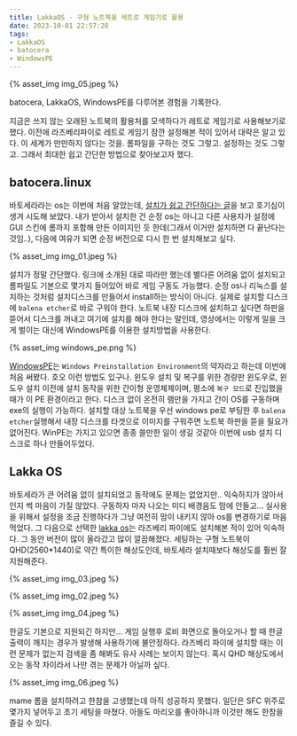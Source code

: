 ```yaml
---
title: LakkaOS - 구형 노트북을 레트로 게임기로 활용
date: 2023-10-01 22:57:28
tags:
- LakkaOS
- batocera
- WindowsPE
---
```


{% asset_img img_05.jpeg %}

batocera, LakkaOS, WindowsPE를 다루어본 경험을 기록한다.

<!--more-->

지금은 쓰지 않는 오래된 노트북의 활용처를 모색하다가 레트로 게임기로 사용해보기로 했다. 이전에 라즈베리파이로 레트로 게임기 잠깐 설정해본 적이 있어서 대략은 알고 있다. 이 세계가 만만하지 않다는 것을. 롬파일을 구하는 것도 그렇고. 설정하는 것도 그렇고. 그래서 최대한 쉽고 간단한 방법으로 찾아보고자 했다. 

## batocera.linux

바토세라라는 os는 이번에 처음 알았는데, [설치가 쉽고 간단하다는 글](https://jantetown.tistory.com/667)을 보고 호기심이 생겨 시도해 보았다. 내가 받아서 설치한 건 순정 os는 아니고 다른 사용자가 설정에 GUI 스킨에 롬까지 포함해 만든 이미지인 듯 한데(그래서 이거만 설치하면 다 끝난다는 것임..), 다음에 여유가 되면 순정 버전으로 다시 한 번 설치해보고 싶다. 

{% asset_img img_01.jpeg %}

설치가 정말 간단했다. 링크에 소개된 대로 따라만 했는데 별다른 어려움 없이 설치되고 롬파일도 기본으로 몇가지 들어있어 바로 게임 구동도 가능했다. 순정 os나 리눅스를 설치하는 것처럼 설치디스크를 만들어서 install하는 방식이 아니다. 실제로 설치할 디스크에 `balena etcher`로 바로 구워야 한다. 노트북 내장 디스크에 설치하고 싶다면 하판을 뜯어서 디스크를 꺼내고 여기에 설치를 해야 한다는 말인데, 영상에서는 이렇게 일을 크게 벌이는 대신에 WindowsPE를 이용한 설치방법을 사용한다.

{% asset_img windows_pe.png %}

[WindowsPE](https://namu.wiki/w/Windows%20PE)는 `Windows Preinstallation Environment`의 약자라고 하는데 이번에 처음 써봤다. 호오 이런 방법도 있구나. 윈도우 설치 및 복구를 위한 경량판 윈도우로, 윈도우 설치 이전에 설치 동작을 위한 간이형 운영체제이며, 평소에 `복구 모드`로 진입했을 때가 이 PE 환경이라고 한다. 디스크 없이 온전히 램만을 가지고 간이 OS를 구동하며 exe의 실행이 가능하다. 설치할 대상 노트북을 우선 windows pe로 부팅한 후 `balena etcher`실행해서 내장 디스크를 타겟으로 이미지를 구워주면 노트북 하판을 뜯을 필요가 없어진다. WinPE는 가지고 있으면 종종 쓸만한 일이 생길 것같아 이번에 usb 설치 디스크로 하나 만들어두었다. 

## Lakka OS

바토세라가 큰 어려움 없이 설치되었고 동작에도 문제는 없었지만.. 익숙하지가 않아서인지 썩 마음이 가질 않았다. 구동하자 마자 나오는 미디 배경음도 맘에 안들고... 실사용을 위해서 설정을 조금 진행하다가 그냥 여전히 맘이 내키지 않아 os를 변경하기로 마음먹었다. 그 다음으로 선택한 [lakka os](https://www.lakka.tv)는 라즈베리 파이에도 설치해본 적이 있어 익숙하다. 그 동안 버전이 많이 올라갔고 많이 깔끔해졌다. 세팅하는 구형 노트북이 QHD(2560*1440)로 약간 특이한 해상도인데, 바토세라 설치때보다 해상도를 훨씬 잘 지원해준다. 

{% asset_img img_03.jpeg %}

{% asset_img img_02.jpeg %}

{% asset_img img_04.jpeg %}

한글도 기본으로 지원되긴 하지만... 게임 실행후 로비 화면으로 돌아오거나 할 때 한글 출력이 깨지는 경우가 발생해 사용하기에 불안정하다. 라즈베리 파이에 설치할 때는 이런 문제가 없는지 검색을 좀 해봐도 유사 사례는 보이지 않는다. 혹시 QHD 해상도에서 오는 동작 차이라서 나만 겪는 문제가 아닐까 싶다.

{% asset_img img_06.jpeg %}

mame 롬을 설치하려고 한참을 고생했는데 아직 성공하지 못했다. 일단은 SFC 위주로 몇가지 넣어두고 초기 세팅을 마쳤다. 아들도 마리오를 좋아하니까 이것만 해도 한참을 즐길 수 있다. 